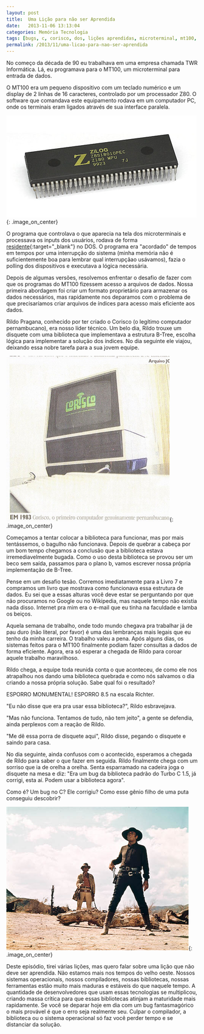 ```yaml
---
layout: post
title:  Uma Lição para não ser Aprendida
date:   2013-11-06 13:13:04
categories: Memória Tecnologia
tags: [bugs, c, corisco, dos, lições aprendidas, microterminal, mt100, tecnologia, twr, z80]
permalink: /2013/11/uma-licao-para-nao-ser-aprendida
---
```


No começo da década de 90 eu trabalhava em uma empresa chamada TWR Informática. Lá, eu programava para o MT100, um microterminal para entrada de dados.

O MT100 era um pequeno dispositivo com um teclado numérico e um display de 2 linhas de 16 caracteres, controlado por um processador Z80. O software que comandava este equipamento rodava em um computador PC, onde os terminais eram ligados através de sua interface paralela.

![z80](/assets/images/2013/z80.jpg){: .image_on_center}

O programa que controlava o que aparecia na tela dos microterminais e processava os inputs dos usuários, rodava de forma [residente][residente]{:target="_blank"} no DOS. O programa era "acordado" de tempos em tempos por uma interrupção do sistema (minha memória não é suficientemente boa para lembrar qual interrupçãao usávamos), fazia o polling dos dispositivos e executava a lógica necessária.

Depois de algumas versões, resolvemos enfrentar o desafio de fazer com que os programas do MT100 fizessem acesso a arquivos de dados. Nossa primeira abordagem foi criar um formato proprietário para armazenar os dados necessários, mas rapidamente nos deparamos com o problema de que precisaríamos criar arquivos de índices para acesso mais eficiente aos dados.

Rildo Pragana, conhecido por ter criado o Corisco (o legítimo computador pernambucano), era nosso líder técnico. Um belo dia, Rildo trouxe um disquete com uma biblioteca que implementava a estrutura B-Tree, escolha lógica para implementar a solução dos índices. No dia seguinte ele viajou, deixando essa nobre tarefa para a sua jovem equipe.

![corisco](/assets/images/2013/corisco.jpg){: .image_on_center}

Começamos a tentar colocar a biblioteca para funcionar, mas por mais tentássemos, o bagulho não funcionava. Depois de quebrar a cabeça por um bom tempo chegamos a conclusão que a biblioteca estava irremediavelmente bugada. Como o uso desta biblioteca se provou ser um beco sem saída, passamos para o plano b, vamos escrever nossa própria implementação de B-Tree.

Pense em um desafio tesão. Corremos imediatamente para a Livro 7 e compramos um livro que mostrava como funcionava essa estrutura de dados. Eu sei que a essas alturas você deve estar se perguntando por que não procuramos no Google ou no Wikipedia, mas naquele tempo não existia nada disso. Internet pra mim era o e-mail que eu tinha na faculdade e lamba os beiços.

Aquela semana de trabalho, onde todo mundo chegava pra trabalhar já de pau duro (não literal, por favor) é uma das lembranças mais legais que eu tenho da minha carreira. O trabalho valeu a pena. Após alguns dias, os sistemas feitos para o MT100 finalmente podiam fazer consultas a dados de forma eficiente. Agora, era só esperar a chegada de Rildo para coroar aquele trabalho maravilhoso.

Rildo chega, a equipe toda reunida conta o que aconteceu, de como ele nos atrapalhou nos dando uma biblioteca quebrada e como nós salvamos o dia criando a nossa própria solução. Sabe qual foi o resultado?

ESPORRO MONUMENTAL! ESPORRO 8.5 na escala Richter.

"Eu não disse que era pra usar essa biblioteca?", Rildo esbravejava.

"Mas não funciona. Tentamos de tudo, não tem jeito", a gente se defendia, ainda perplexos com a reação de Rildo.

"Me dê essa porra de disquete aqui", Rildo disse, pegando o disquete e saindo para casa.

No dia seguinte, ainda confusos com o acontecido, esperamos a chegada de Rildo para saber o que fazer em seguida. Rildo finalmente chega com um sorriso que ia de orelha a orelha. Senta esparramado na cadeira joga o disquete na mesa e diz: "Era um bug da biblioteca padrão do Turbo C 1.5, já corrigi, esta aí. Podem usar a biblioteca agora".

Como é? Um bug no C? Ele corrigiu? Como esse gênio filho de uma puta conseguiu descobrir?

![velho oeste](/assets/images/2013/once-upon-a-time-in-west.jpg){: .image_on_center}

Deste episódio, tirei várias lições, mas quero falar sobre uma lição que não deve ser aprendida. Não estamos mais nos tempos do velho oeste. Nossos sistemas operacionais, nossos compiladores, nossas bibliotecas, nossas ferramentas estão muito mais maduras e estáveis do que naquele tempo. A quantidade de desenvolvedores que usam essas tecnologias se multiplicou, criando massa crítica para que essas bibliotecas atinjam a maturidade mais rapidamente. Se você se deparar hoje em dia com um bug fantasmagórico o mais provável é que o erro seja realmente seu. Culpar o compilador, a biblioteca ou o sistema operacional só faz você perder tempo e se distanciar da solução.

[residente]: http://en.wikipedia.org/wiki/Terminate_and_Stay_Resident